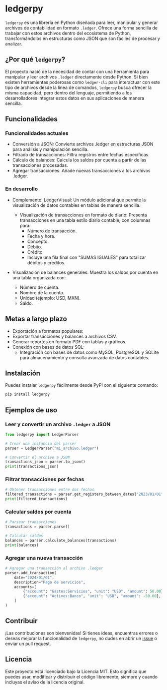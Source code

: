 # ledgerpy

`ledgerpy` es una librería en Python diseñada para leer, manipular y generar archivos de contabilidad en formato `.ledger`. Ofrece una forma sencilla de trabajar con estos archivos dentro del ecosistema de Python, transformándolos en estructuras como JSON que son fáciles de procesar y analizar.

## ¿Por qué `ledgerpy`?

El proyecto nació de la necesidad de contar con una herramienta para manipular y leer archivos `.ledger` directamente desde Python. Si bien existen herramientas poderosas como `ledger-cli` para interactuar con este tipo de archivos desde la línea de comandos, `ledgerpy` busca ofrecer la misma capacidad, pero dentro del lenguaje, permitiendo a los desarrolladores integrar estos datos en sus aplicaciones de manera sencilla.

## Funcionalidades

### Funcionalidades actuales

- Conversión a JSON: Convierte archivos .ledger en estructuras JSON para análisis y manipulación sencilla.
- Filtrado de transacciones: Filtra registros entre fechas específicas.
- Cálculo de balances: Calcula los saldos por cuenta a partir de las transacciones procesadas.
- Agregar transacciones: Añade nuevas transacciones a los archivos .ledger.

### En desarrollo
- Complemento: LedgerVisual: Un módulo adicional que permite la visualización de datos contables en tablas de manera sencilla.

  - Visualización de transacciones en formato de diario: Presenta transacciones en una tabla estilo diario contable, con columnas para:
    - Número de transacción.
    - Fecha y hora.
    - Concepto.
    - Débito.
    - Crédito.
    - Incluye una fila final con "SUMAS IGUALES" para totalizar débitos y créditos.
  
- Visualización de balances generales: Muestra los saldos por cuenta en una tabla organizada con:

    - Número de cuenta.
    - Nombre de la cuenta.
    - Unidad (ejemplo: USD, MXN).
    - Saldo.

## Metas a largo plazo
  - Exportación a formatos populares:
  - Exportar transacciones y balances a archivos CSV.
  - Generar reportes en formato PDF con tablas y gráficos.
  - Conexión con bases de datos SQL:
    - Integración con bases de datos como MySQL, PostgreSQL y SQLite para almacenamiento y consulta avanzada de datos contables.

## Instalación

Puedes instalar `ledgerpy` fácilmente desde PyPI con el siguiente comando:

```bash
pip install ledgerpy
```

## Ejemplos de uso

### Leer y convertir un archivo `.ledger` a JSON

```python
from ledgerpy import LedgerParser

# Crear una instancia del parser
parser = LedgerParser("mi_archivo.ledger")

# Convertir el archivo a JSON
transactions_json = parser.to_json()
print(transactions_json)
```

### Filtrar transacciones por fechas

```python
# Obtener transacciones entre dos fechas
filtered_transactions = parser.get_registers_between_dates("2023/01/01", "2023/12/31")
print(filtered_transactions)
```

### Calcular saldos por cuenta

```python
# Parsear transacciones
transactions = parser.parse()

# Calcular saldos
balances = parser.calculate_balances(transactions)
print(balances)
```

### Agregar una nueva transacción

```python
# Agregar una transacción al archivo .ledger
parser.add_transaction(
    date="2024/01/01",
    description="Pago de servicios",
    accounts=[
        {"account": "Gastos:Servicios", "unit": "USD", "amount": 50.00},
        {"account": "Activos:Banco", "unit": "USD", "amount": -50.00},
    ]
)
```

## Contribuir

¡Las contribuciones son bienvenidas! Si tienes ideas, encuentras errores o deseas mejorar la funcionalidad de `ledgerpy`, no dudes en abrir un [issue](https://github.com/tu-usuario/ledgerpy/issues) o enviar un pull request. 

## Licencia

Este proyecto está licenciado bajo la Licencia MIT. Esto significa que puedes usar, modificar y distribuir el código libremente, siempre y cuando incluyas el aviso de la licencia original.